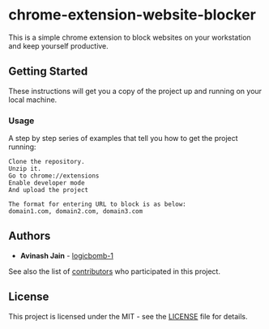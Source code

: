 # chrome-extension-website-blocker

This is a simple chrome extension to block websites on your workstation and keep yourself productive.

## Getting Started

These instructions will get you a copy of the project up and running on your local machine.

### Usage

A step by step series of examples that tell you how to get the project running:

```
Clone the repository.
Unzip it.
Go to chrome://extensions
Enable developer mode
And upload the project

The format for entering URL to block is as below:
domain1.com, domain2.com, domain3.com
```
 
## Authors

* **Avinash Jain** - [logicbomb-1](https://twitter.com/logicbomb_1)

See also the list of [contributors](https://github.com/logicbomb-1/M.E.F/contributors) who participated in this project.

## License

This project is licensed under the MIT - see the [LICENSE](LICENSE) file for details.

